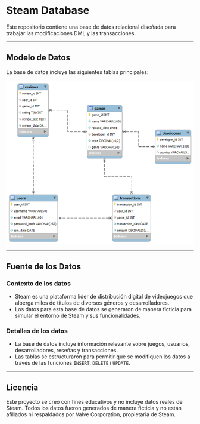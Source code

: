 # Steam Database

Este repositorio contiene una base de datos relacional diseñada para trabajar las modificaciones DML y las transacciones.

---

## **Modelo de Datos**

La base de datos incluye las siguientes tablas principales:

![Modelo EER de la base de datos](https://github.com/victordomgs/edu-databases/blob/main/SteamDB/EER-steamDB.png)

---

## **Fuente de los Datos**

### **Contexto de los datos**
- Steam es una plataforma líder de distribución digital de videojuegos que alberga miles de títulos de diversos géneros y desarrolladores.
- Los datos para esta base de datos se generaron de manera ficticia para simular el entorno de Steam y sus funcionalidades.

### **Detalles de los datos**
- La base de datos incluye información relevante sobre juegos, usuarios, desarrolladores, reseñas y transacciones.
- Las tablas se estructuraron para permitir que se modifiquen los datos a través de las funciones `INSERT`, `DELETE` i `UPDATE`.

---

## **Licencia**

Este proyecto se creó con fines educativos y no incluye datos reales de Steam. Todos los datos fueron generados de manera ficticia y no están afiliados ni respaldados por Valve Corporation, propietaria de Steam.
